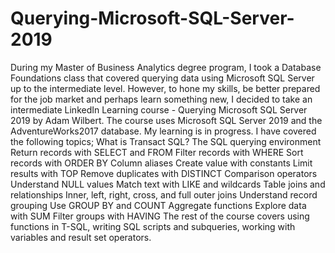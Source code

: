 # Querying-Microsoft-SQL-Server-2019
During my Master of Business Analytics degree program, I took a Database Foundations class that covered querying data using Microsoft SQL Server up to the intermediate level. However, to hone my skills, be better prepared for the job market and perhaps learn something new, I decided to take an intermediate LinkedIn Learning course - Querying Microsoft SQL Server 2019 by Adam Wilbert.
The course uses Microsoft SQL Server 2019 and the AdventureWorks2017 database.
My learning is in progress. I have covered the following topics;
What is Transact SQL?
The SQL querying environment
Return records with SELECT and FROM
Filter records with WHERE
Sort records with ORDER BY
Column aliases
Create value with constants
Limit results with TOP
Remove duplicates with DISTINCT
Comparison operators
Understand NULL values
Match text with LIKE and wildcards
Table joins and relationships
Inner, left, right, cross, and full outer joins
Understand record grouping
Use GROUP BY and COUNT
Aggregate functions
Explore data with SUM
Filter groups with HAVING
The rest of the course covers using functions in T-SQL, writing SQL scripts and subqueries, working with variables and result set operators.
